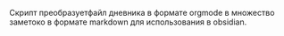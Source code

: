 Скрипт преобразуетфайл дневника в формате orgmode в множество заметоко в формате markdown для использования  в obsidian.
